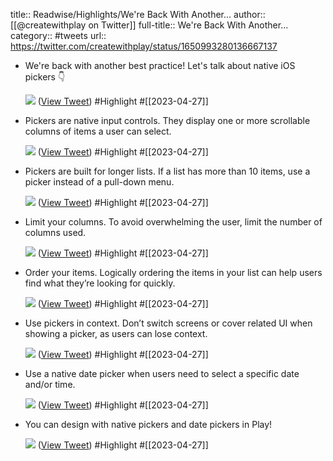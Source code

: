 title:: Readwise/Highlights/We're Back With Another...
author:: [[@createwithplay on Twitter]]
full-title:: We're Back With Another...
category:: #tweets
url:: https://twitter.com/createwithplay/status/1650993280136667137

- We're back with another best practice! Let's talk about native iOS pickers 👇 
  
  ![](https://pbs.twimg.com/media/FumAOlIaUAAcWrJ.jpg) ([View Tweet](https://twitter.com/createwithplay/status/1650993280136667137)) #Highlight #[[2023-04-27]]
- Pickers are native input controls. They display one or more scrollable columns of items a user can select. 
  
  ![](https://pbs.twimg.com/media/FumAWAoakAAzhT0.jpg) ([View Tweet](https://twitter.com/createwithplay/status/1650993284477763585)) #Highlight #[[2023-04-27]]
- Pickers are built for longer lists. If a list has more than 10 items, use a picker instead of a pull-down menu. 
  
  ![](https://pbs.twimg.com/media/FumAaXsaQAIWV89.jpg) ([View Tweet](https://twitter.com/createwithplay/status/1650993287090827264)) #Highlight #[[2023-04-27]]
- Limit your columns. To avoid overwhelming the user, limit the number of columns used. 
  
  ![](https://pbs.twimg.com/media/FumAd91aYAAJM5I.jpg) ([View Tweet](https://twitter.com/createwithplay/status/1650993289670324224)) #Highlight #[[2023-04-27]]
- Order your items. Logically ordering the items in your list can help users find what they’re looking for quickly. 
  
  ![](https://pbs.twimg.com/media/FumA7VsaQAEfZke.jpg) ([View Tweet](https://twitter.com/createwithplay/status/1650993291943612416)) #Highlight #[[2023-04-27]]
- Use pickers in context.  Don’t switch screens or cover related UI when showing a picker, as users can lose context. 
  
  ![](https://pbs.twimg.com/media/FumBAlqagAEnkHF.jpg) ([View Tweet](https://twitter.com/createwithplay/status/1650993294439239680)) #Highlight #[[2023-04-27]]
- Use a native date picker when users need to select a specific date and/or time. 
  
  ![](https://pbs.twimg.com/media/FumBR2yaUAALws2.jpg) ([View Tweet](https://twitter.com/createwithplay/status/1650993296884518912)) #Highlight #[[2023-04-27]]
- You can design with native pickers and date pickers in Play! 
  
  ![](https://pbs.twimg.com/media/FumBUkEaQAAMczR.jpg) ([View Tweet](https://twitter.com/createwithplay/status/1650993299103322113)) #Highlight #[[2023-04-27]]